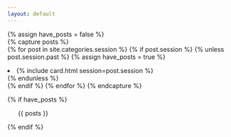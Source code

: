 ```yaml
---
layout: default
---
```


{% assign have_posts = false %}  
{% capture posts %}  
    {% for post in site.categories.session %}
        {% if post.session %}
            {% unless post.session.past %} 
            {% assign have_posts = true %}
            <li class="cards__item">
                {% include card.html session=post.session %}
            </li>
         {% endunless %}   
        {% endif %}
    {% endfor %}
{% endcapture %}
    
{% if have_posts %}  
<ul class="cards">
    {{ posts }}
</ul>
{% endif %}
